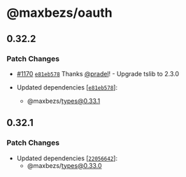# @maxbezs/oauth

## 0.32.2

### Patch Changes

- [#1170](https://github.com/accounts-js/accounts/pull/1170) [`e81eb578`](https://github.com/accounts-js/accounts/commit/e81eb578b35906346b6fadd6c5768b82879f6cda) Thanks [@pradel](https://github.com/pradel)! - Upgrade tslib to 2.3.0

- Updated dependencies [[`e81eb578`](https://github.com/accounts-js/accounts/commit/e81eb578b35906346b6fadd6c5768b82879f6cda)]:
  - @maxbezs/types@0.33.1

## 0.32.1

### Patch Changes

- Updated dependencies [[`22056642`](https://github.com/accounts-js/accounts/commit/220566425755a7015569d8e518095701ff7122e2)]:
  - @maxbezs/types@0.33.0
